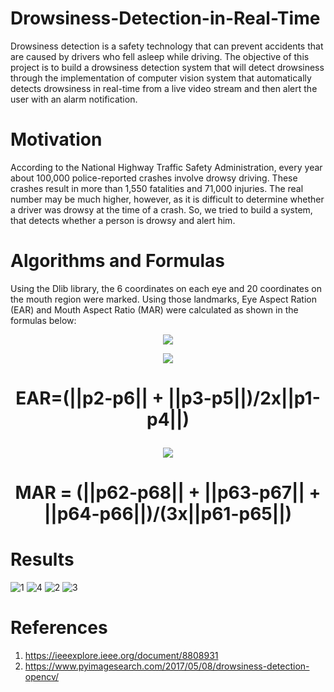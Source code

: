 # Drowsiness-Detection-in-Real-Time
Drowsiness detection is a safety technology that can prevent accidents that are caused by drivers who fell asleep while driving. The objective of this project is to build a drowsiness detection system that will detect drowsiness through the implementation of computer vision system that automatically detects drowsiness in real-time from a live video stream and then alert the user with an alarm notification.

# Motivation
According to the National Highway Traffic Safety Administration, every year about 100,000 police-reported crashes involve drowsy driving. These crashes result in more than 1,550 fatalities and 71,000 injuries. The real number may be much higher, however, as it is difficult to determine whether a driver was drowsy at the time of a crash. So, we tried to build a system, that detects whether a person is drowsy and alert him.

# Algorithms and Formulas
Using the Dlib library, the 6 coordinates on each eye and 20 coordinates on the mouth region were marked. Using those landmarks, Eye Aspect Ration (EAR) and Mouth Aspect Ratio (MAR) were calculated as shown in the formulas below:

<p align="center">
          <img src="https://user-images.githubusercontent.com/66065738/152203244-52d8c827-1fbf-4387-8237-c5d63779f741.png">
</p>

<p align="center">
          <img src="https://user-images.githubusercontent.com/66065738/152202994-75fdb868-61b7-4164-973e-1b62c1252800.png">      
</p>

# <p align="center"> EAR=(||p2-p6|| + ||p3-p5||)/2x||p1-p4||)</p>

<p align="center">
          <img src="https://user-images.githubusercontent.com/66065738/152202892-4a3a2c66-a9d1-4249-9651-7204d2fb84c7.png">      
</p>

# <p align="center"> MAR = (||p62-p68|| + ||p63-p67|| + ||p64-p66||)/(3x||p61-p65||) </p>



# Results

![1](https://user-images.githubusercontent.com/66065738/151976404-d03b693e-d260-4243-a67b-f952a5c5548c.png)
![4](https://user-images.githubusercontent.com/66065738/151977127-5707590c-32ea-4f55-9907-eeffa587c2ed.png)
![2](https://user-images.githubusercontent.com/66065738/151976418-a77b87e8-720a-4b35-9894-b7df2c661bc2.png)
![3](https://user-images.githubusercontent.com/66065738/151976426-7e9af900-9778-4cb4-8940-2383745d90e0.png)






# References
1) https://ieeexplore.ieee.org/document/8808931
2) https://www.pyimagesearch.com/2017/05/08/drowsiness-detection-opencv/
